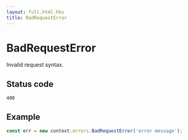 ```yaml
---
layout: full.html.hbs
title: BadRequestError
---
```


# BadRequestError

<SinceBadge version="1.0.0" />

Invalid request syntax.

## Status code

`400`

## Example

```js
const err = new context.errors.BadRequestError('error message');
```

